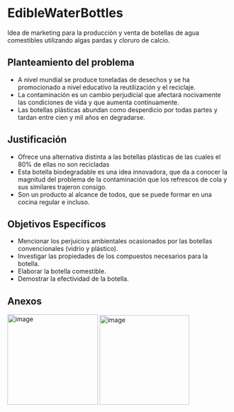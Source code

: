 # EdibleWaterBottles

Idea de marketing para la producción y venta de botellas de agua comestibles utilizando algas pardas y cloruro de calcio.

## Planteamiento del problema

* A nivel mundial se produce toneladas de desechos y se ha promocionado a nivel educativo la reutilización y el
reciclaje.
* La contaminación es un cambio perjudicial que afectará nocivamente las condiciones de vida y que aumenta
continuamente.
* Las botellas plásticas abundan como desperdicio por todas partes y tardan entre cien y mil años en degradarse.

## Justificación

* Ofrece una alternativa distinta a las botellas plásticas de las cuales el 80% de ellas no son recicladas
* Esta botella biodegradable es una idea innovadora, que da a conocer la magnitud del problema de la contaminación que los refrescos de cola y sus similares trajeron consigo.
* Son un producto al alcance de todos, que se puede formar en una cocina regular e incluso. 

## Objetivos Específicos

* Mencionar los perjuicios ambientales ocasionados por las botellas convencionales (vidrio y plástico).
* Investigar las propiedades de los compuestos necesarios para la botella.
* Elaborar la botella comestible.
* Demostrar la efectividad de la botella.

## Anexos

<img width="204" alt="image" src="https://user-images.githubusercontent.com/95254925/163449056-18d198a7-64fd-4dad-9364-26c7d4c32698.png">
<img width="202" alt="image" src="https://user-images.githubusercontent.com/95254925/163449123-79a9f402-8de6-4bbc-8e2a-f15a963a9684.png">
